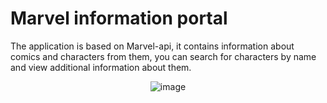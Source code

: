 # Marvel information portal

The application is based on Marvel-api, it contains information about comics and characters from them, you can search for characters by name and view additional information about them.

<div align="center">
  <img src="https://i.ibb.co/6YZFvhC/image.png" alt="image" border="0">
</div>
